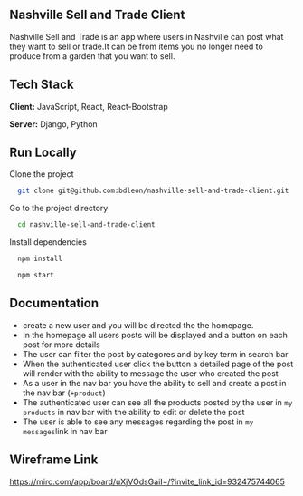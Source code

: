 
## Nashville Sell and Trade Client

Nashville Sell and Trade is an app where users in Nashville can post what they want to sell or trade.It can be from items you no longer need to produce from a garden that you want to sell. 



## Tech Stack

**Client:** JavaScript, React, React-Bootstrap

**Server:** Django, Python


## Run Locally

Clone the project

```bash
  git clone git@github.com:bdleon/nashville-sell-and-trade-client.git
```

Go to the project directory

```bash
  cd nashville-sell-and-trade-client
```

Install dependencies

```bash
  npm install
```
```bash
  npm start
```






## Documentation

- create a new user and you will be directed the the homepage.
- In the homepage all users posts will be displayed and a button on each post for more details
- The user can filter the post by categores and by key term in search bar
- When the authenticated user click the button a detailed page of the post will render with the ability to message the user who created the post
- As a user in the nav bar you have the ability to sell and create a post in the nav bar (`+product`)
- The authenticated user can see all the products posted by the user in `my products` in nav bar with the ability to edit or delete the post
- The user is able to see any messages regarding the post in `my messages`link in nav bar



## Wireframe Link

https://miro.com/app/board/uXjVOdsGaiI=/?invite_link_id=932475744065